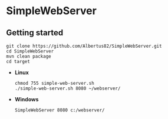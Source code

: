# SimpleWebServer

## Getting started
```Shell
git clone https://github.com/Albertus82/SimpleWebServer.git
cd SimpleWebServer
mvn clean package
cd target
```

* **Linux**
  ```Shell
  chmod 755 simple-web-server.sh
  ./simple-web-server.sh 8080 ~/webserver/
  ```

* **Windows**
  ```Batchfile
  SimpleWebServer 8080 c:/webserver/
  ```
